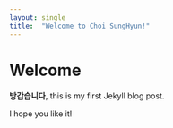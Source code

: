 ```yaml
---
layout: single
title:  "Welcome to Choi SungHyun!"
---
```


# Welcome

**방갑습니다**, this is my first Jekyll blog post.

I hope you like it!
